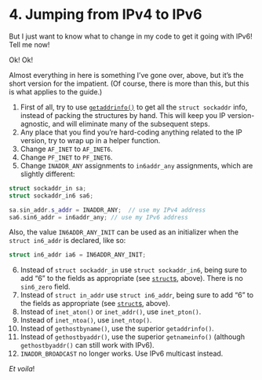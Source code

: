 # 4. Jumping from IPv4 to IPv6

But I just want to know what to change in my code to get it going with IPv6! Tell me now!

Ok! Ok!

Almost everything in here is something I’ve gone over, above, but it’s the short version for the impatient. (Of course, there is more than this, but this is what applies to the guide.)

1. First of all, try to use [`getaddrinfo()`](https://beej.us/guide/bgnet/html/index-wide.html#structs) to get all the `struct sockaddr` info, instead of packing the structures by hand. This will keep you IP version-agnostic, and will eliminate many of the subsequent steps.
2. Any place that you find you’re hard-coding anything related to the IP version, try to wrap up in a helper function.
3. Change `AF_INET` to `AF_INET6`.
4. Change `PF_INET` to `PF_INET6`.
5. Change `INADDR_ANY` assignments to `in6addr_any` assignments, which are slightly different:

```cpp
struct sockaddr_in sa;
struct sockaddr_in6 sa6;

sa.sin_addr.s_addr = INADDR_ANY;  // use my IPv4 address
sa6.sin6_addr = in6addr_any; // use my IPv6 address
```

   Also, the value `IN6ADDR_ANY_INIT` can be used as an initializer when the `struct in6_addr` is declared, like so:

```cpp
struct in6_addr ia6 = IN6ADDR_ANY_INIT;
```

6. Instead of `struct sockaddr_in` use `struct sockaddr_in6`, being sure to add “6” to the fields as appropriate (see [`struct`s](https://beej.us/guide/bgnet/html/index-wide.html#structs), above). There is no `sin6_zero` field.
7. Instead of `struct in_addr` use `struct in6_addr`, being sure to add “6” to the fields as appropriate (see [`struct`s](https://beej.us/guide/bgnet/html/index-wide.html#structs), above).
8. Instead of `inet_aton()` or `inet_addr()`, use `inet_pton()`.
9. Instead of `inet_ntoa()`, use `inet_ntop()`.
10. Instead of `gethostbyname()`, use the superior `getaddrinfo()`.
11. Instead of `gethostbyaddr()`, use the superior `getnameinfo()` (although `gethostbyaddr()` can still work with IPv6).
12. `INADDR_BROADCAST` no longer works. Use IPv6 multicast instead.

*Et voila*!
